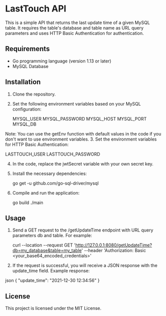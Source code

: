 # LastTouch API
This is a simple API that returns the last update time of a given MySQL table. It requires the table's database and table name as URL query parameters and uses HTTP Basic Authentication for authentication.
## Requirements
- Go programming language (version 1.13 or later)
- MySQL Database
## Installation
1. Clone the repository.
2. Set the following environment variables based on your MySQL configuration:

   MYSQL_USER
   MYSQL_PASSWORD
   MYSQL_HOST
   MYSQL_PORT
   MYSQL_DB

Note: You can use the getEnv function with default values in the code if you don't want to use environment variables.
3. Set the environment variables for HTTP Basic Authentication:

   LASTTOUCH_USER
   LASTTOUCH_PASSWORD

4. In the code, replace the jwtSecret variable with your own secret key.
5. Install the necessary dependencies:

   go get -u github.com/go-sql-driver/mysql

6. Compile and run the application:

   go build
   ./main

## Usage
1. Send a GET request to the /getUpdateTime endpoint with URL query parameters db and table.
   For example:

   curl --location --request GET 'http://127.0.0.1:8080/getUpdateTime?db=my_database&table=my_table' --header 'Authorization: Basic <your_base64_encoded_credentials>'

2. If the request is successful, you will receive a JSON response with the update_time field.
   Example response:

json
   {
     "update_time": "2021-12-30 12:34:56"
   }

## License
This project is licensed under the MIT License.
